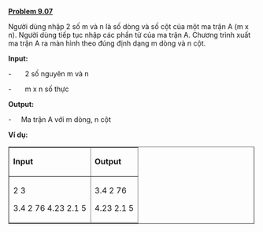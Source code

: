 <div class="problem_description" id="problem_description">
			<p><u><strong>Problem 9.07</strong></u></p>

<p>Người dùng nhập 2 số m và n là số dòng và số cột của một ma trận A (m x n). Người dùng tiếp tục nhập các phần tử của ma trận A. Chương trình xuất ma trận A&nbsp;ra màn hình theo đúng định dạng m dòng và n cột.</p>

<p><strong>Input:</strong></p>

<p>-&nbsp;&nbsp;&nbsp;&nbsp;&nbsp;&nbsp; 2 số nguyên m và n</p>

<p>-&nbsp;&nbsp;&nbsp;&nbsp;&nbsp;&nbsp; m x n số thực</p>

<p><strong>Output:</strong></p>

<p>-&nbsp;&nbsp;&nbsp;&nbsp; Ma trận A với m dòng, n cột</p>

<p><strong>Ví dụ:</strong></p>

<table border="1" cellpadding="1" cellspacing="1" style="width:500px">
	<tbody>
		<tr>
			<td colspan="1" rowspan="1">
			<p><strong>Input</strong></p>
			</td>
			<td colspan="1" rowspan="1">
			<p><strong>Output</strong></p>
			</td>
		</tr>
		<tr>
			<td colspan="1" rowspan="1">
			<p>2 3</p>
			<p>3.4 2 76 4.23 2.1 5</p>
			</td>
			<td colspan="1" rowspan="1">
			<p>3.4 2 76</p>
			<p>4.23 2.1 5</p>
			</td>
		</tr>
	</tbody>
</table>

